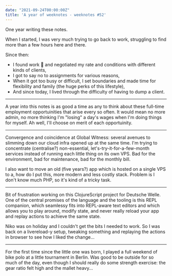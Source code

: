 ```yaml
---
date: "2021-09-24T00:00:00Z"
title: 'A year of weeknotes - weeknotes #52'
---
```


One year writing these notes.

When I started, I was very much trying to go back to work, struggling to find more than a few hours here and there.

Since then:
- I found work 🎉  and negotiated my rate and conditions with different kinds of clients,
- I got to say no to assignments for various reasons,
- When it got too busy or difficult, I set boundaries and made time for flexibility and family (the huge perks of this lifestyle),
- And since today, I lived through the difficulty of having to dump a client.

---

A year into this notes is as good a time as any to think about these full-time employment opportuinities that arise every so often. It would mean no more admin, no more thinking I'm "losing" a day's wages when I'm doing things for myself. Ah well, I'll choose on merit of each opportuinity.

---

Convergence and coincidence at Global Witness: several avenues to slimming down our cloud infra opened up at the same time. I'm trying to concentrate (centralise?) non-essential, let's-try-it-for-a-few-month services instead of running each little thing on its own VPS. Bad for the environment, bad for maintenance, bad for the monthly bill.

I also want to move an old (five years?) app which is hosted on a single VPS to a, how do I put this, more modern and less costly stack. Problem is I don't know much PHP, so it's kind of a tricky task.

--- 

Bit of frustration working on this ClojureScript project for Deutsche Welle. One of the central promises of the language and the tooling is this REPL companion, which seamlessy fits into REPL-aware text editors and which allows you to play around, modify state, and never really reload your app and replay actions to achieve the same state.

Niko was on holiday and I couldn't get the bits I needed to work. So I was back on a livereload-y setup, tweaking something and replaying the actions in browser to see how I liked the change...

---

For the first time since the little one was born, I played a full weekend of bike polo at a little tournament in Berlin. Was good to be outside for so much of the day, even though I should really do some strength exercise: the gear ratio felt high and the mallet heavy...
